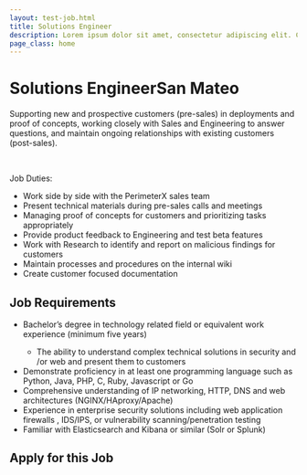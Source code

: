 ```yaml
---
layout: test-job.html
title: Solutions Engineer
description: Lorem ipsum dolor sit amet, consectetur adipiscing elit. Curabitur blandit tempus porttitor..
page_class: home
---
```


<h1>Solutions Engineer<span>San Mateo</span></h1>
<div class='job-verbiage'>
    <div class='job-description'>
        <p>Supporting new and prospective customers (pre-sales) in deployments and proof of concepts, working closely with Sales and Engineering to answer questions, and maintain ongoing relationships with existing customers (post-sales).</p><p><br></p><p>Job Duties:</p><ul><li>Work side by side with the PerimeterX sales team</li><li>Present technical materials during pre-sales calls and meetings</li><li>Managing proof of concepts for customers and prioritizing tasks appropriately</li><li>Provide product feedback to Engineering and test beta features</li><li>Work with Research to identify and report on malicious findings for customers</li><li>Maintain processes and procedures on the internal wiki</li><li>Create customer focused documentation</li></ul>
    </div>
    <div class='job-requirements'>
        <h2>Job Requirements</h2>
        <ul><li>Bachelor’s degree in technology related field or equivalent work experience (minimum five years)</li><ul><li>The ability to understand complex technical solutions in security and /or web and present them to customers</li></ul><li>Demonstrate proficiency in at least one programming language such as Python, Java, PHP, C, Ruby, Javascript or Go</li><li>Comprehensive understanding of IP networking, HTTP, DNS and web architectures (NGINX/HAproxy/Apache)</li><li>Experience in enterprise security solutions including web application firewalls , IDS/IPS, or vulnerability scanning/penetration testing</li><li>Familiar with Elasticsearch and Kibana or similar (Solr or Splunk)</li></ul>
    </div>
</div>
<div class='job-application'>
    <h2>Apply for this Job</h2>
    <script type='comeet-applyform' data-position-uid='BF.208'></script>
</div>